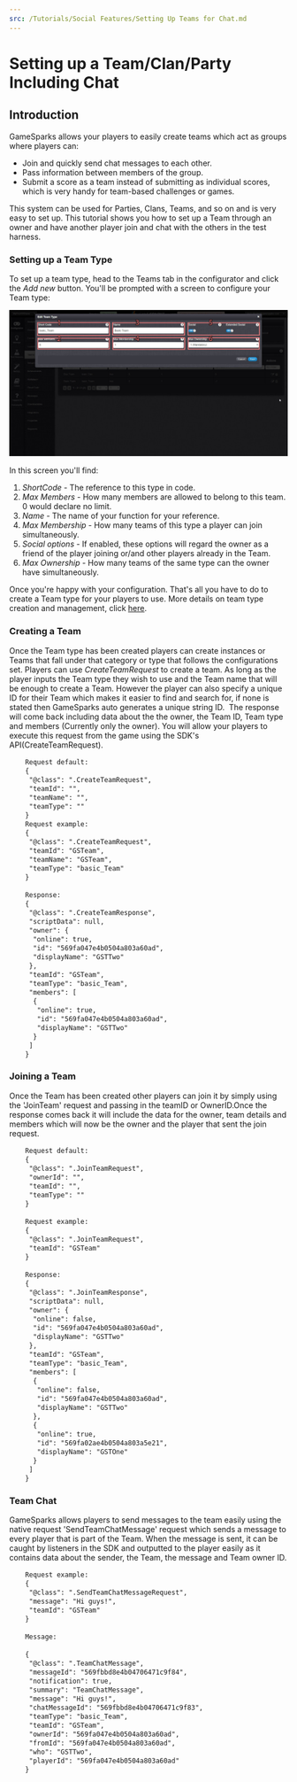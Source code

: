 ```yaml
---
src: /Tutorials/Social Features/Setting Up Teams for Chat.md
---
```


# Setting up a Team/Clan/Party Including Chat

## Introduction

GameSparks allows your players to easily create teams which act as groups where players can:
* Join and quickly send chat messages to each other.
* Pass information between members of the group.
* Submit a score as a team instead of submitting as individual scores, which is very handy for team-based challenges or games.

This system can be used for Parties, Clans, Teams, and so on and is very easy to set up. This tutorial shows you how to set up a Team through an owner and have another player join and chat with the others in the test harness.

### Setting up a Team Type

To set up a team type, head to the Teams tab in the configurator and click the *Add new* button. You'll be prompted with a screen to configure your Team type:

![](img/Partchat/1.png)

In this screen you'll find:

  1. *ShortCode* - The reference to this type in code.
  2. *Max Members* - How many members are allowed to belong to this team. 0 would declare no limit.
  3. *Name* - The name of your function for your reference.
  4. *Max Membership* - How many teams of this type a player can join simultaneously.
  5. *Social options* - If enabled, these options will regard the owner as a friend of the player joining or/and other players already in the Team.
  6. *Max Ownership* - How many teams of the same type can the owner have simultaneously.

Once you're happy with your configuration. That's all you have to do to create a Team type for your players to use. More details on team type creation and management, click [here](/Documentation/Configurator/Teams.md).
 
### Creating a Team

Once the Team type has been created players can create instances or Teams that fall under that category or type that follows the configurations set. Players can use *CreateTeamRequest* to create a team. As long as the player inputs the Team type they wish to use and the Team name that will be enough to create a Team. However the player can also specify a unique ID for their Team which makes it easier to find and search for, if none is stated then GameSparks auto generates a unique string ID.  The response will come back including data about the the owner, the Team ID, Team type and members (Currently only the owner). You will allow your players to execute this request from the game using the SDK's API(CreateTeamRequest).

```
    Request default:
    {
     "@class": ".CreateTeamRequest",
     "teamId": "",
     "teamName": "",
     "teamType": ""
    }
    Request example:
    {
     "@class": ".CreateTeamRequest",
     "teamId": "GSTeam",
     "teamName": "GSTeam",
     "teamType": "basic_Team"
    }

    Response:
    {
     "@class": ".CreateTeamResponse",
     "scriptData": null,
     "owner": {
      "online": true,
      "id": "569fa047e4b0504a803a60ad",
      "displayName": "GSTTwo"
     },
     "teamId": "GSTeam",
     "teamType": "basic_Team",
     "members": [
      {
       "online": true,
       "id": "569fa047e4b0504a803a60ad",
       "displayName": "GSTTwo"
      }
     ]
    }
```



### Joining a Team

Once the Team has been created other players can join it by simply using the 'JoinTeam' request and passing in the teamID or OwnerID.Once the response comes back it will include the data for the owner, team details and members which will now be the owner and the player that sent the join request.

```
    Request default:
    {
     "@class": ".JoinTeamRequest",
     "ownerId": "",
     "teamId": "",
     "teamType": ""
    }

    Request example:
    {
     "@class": ".JoinTeamRequest",
     "teamId": "GSTeam"
    }

    Response:
    {
     "@class": ".JoinTeamResponse",
     "scriptData": null,
     "owner": {
      "online": false,
      "id": "569fa047e4b0504a803a60ad",
      "displayName": "GSTTwo"
     },
     "teamId": "GSTeam",
     "teamType": "basic_Team",
     "members": [
      {
       "online": false,
       "id": "569fa047e4b0504a803a60ad",
       "displayName": "GSTTwo"
      },
      {
       "online": true,
       "id": "569fa02ae4b0504a803a5e21",
       "displayName": "GSTOne"
      }
     ]
    }
```



### Team Chat

GameSparks allows players to send messages to the team easily using the native request 'SendTeamChatMessage' request which sends a message to every player that is part of the Team. When the message is sent, it can be caught by listeners in the SDK and outputted to the player easily as it contains data about the sender, the Team, the message and Team owner ID.


```
    Request example:
    {
     "@class": ".SendTeamChatMessageRequest",
     "message": "Hi guys!",
     "teamId": "GSTeam"
    }

    Message:

    {
     "@class": ".TeamChatMessage",
     "messageId": "569fbbd8e4b04706471c9f84",
     "notification": true,
     "summary": "TeamChatMessage",
     "message": "Hi guys!",
     "chatMessageId": "569fbbd8e4b04706471c9f83",
     "teamType": "basic_Team",
     "teamId": "GSTeam",
     "ownerId": "569fa047e4b0504a803a60ad",
     "fromId": "569fa047e4b0504a803a60ad",
     "who": "GSTTwo",
     "playerId": "569fa047e4b0504a803a60ad"
    }
```
